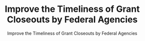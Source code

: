 ---
layout: resources-landing
title: "Improve the Timeliness of Grant Closeouts by Federal Agencies"
subtitle: "Improve the Timeliness of Grant Closeouts by Federal Agencies"
doc-link: ../assets/files/GRANTS-MANAGEMENT-Action-Needed-to-Improve-the-Timeliness-of-Grant-Closeouts-by-Federal-Agencies.pdf 
filters: federal-financial-assistance coffa controller-alert omb 2016 archived
fiscal_year: 2016
---
